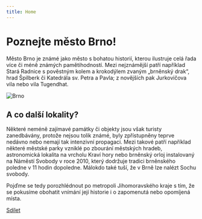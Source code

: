 ```yaml
---
title: Home
---
```


# Poznejte město Brno!

Město Brno je známé jako město s bohatou historií, kterou ilustruje celá řada více či méně známých pamětihodností. Mezi nejznámější patří například Stará Radnice s pověstným kolem a krokodýlem zvaným „brněnský drak“, hrad Špilberk či Katedrála sv. Petra a Pavla; z novějších pak Jurkovičova vila nebo vila Tugendhat.


![Brno](https://c1.staticflickr.com/1/27/48218747_7b1fd21753_z.jpg?zz=1)

## A co další lokality? 

Některé neméně zajímavé památky či objekty jsou však turisty zanedbávány, protože nejsou tolik známé, byly zpřístupněny teprve nedávno nebo nemají tak intenzivní propagaci. Mezi takové patří například některé městské parky vzniklé po zbourání městských hradeb, astronomická lokalita na vrcholu Kraví hory nebo brněnský orloj instalovaný na Náměstí Svobody v roce 2010, který dodržuje tradici brněnského poledne v 11 hodin dopoledne. Málokdo také tuší, že v Brně lze nalézt Sochu svobody.

Pojďme se tedy porozhlédnout po metropoli Jihomoravského kraje s tím, že se pokusíme obohatit vnímání její historie i o zapomenutá nebo opomíjená místa.




<div id="fb-root"></div>
<script>(function(d, s, id) {
var js, fjs = d.getElementsByTagName(s)[0];
if (d.getElementById(id)) return;
js = d.createElement(s); js.id = id;
js.src = 'https://connect.facebook.net/cs_CZ/sdk.js#xfbml=1&version=v3.0';
fjs.parentNode.insertBefore(js, fjs);
}(document, 'script', 'facebook-jssdk'));</script>

<div class="fb-share-button" data-href="https://dovikba07.github.io/hugo-start/"
data-layout="button_count" data-size="small" data-mobile-iframe="true"><a target="_blank"
href="https://www.facebook.com/sharer/sharer.php?u=https%3A%2F%2Fdovikba07.github.io%2Fhugo-start%2F&src=sdkpreparse" class="fb-xfbml-parse-ignore">Sdílet</a></div>
